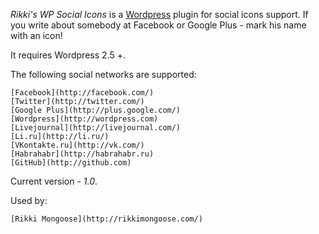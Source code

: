 *Rikki's WP Social Icons* is a [Wordpress](http://wordpress.com/) plugin for social icons support. If you write about somebody at Facebook or Google Plus - mark his name with an icon!

It requires Wordpress 2.5 +.

The following social networks are supported:

    [Facebook](http://facebook.com/)
    [Twitter](http://twitter.com/)
    [Google Plus](http://plus.google.com/)
    [Wordpress](http://wordpress.com)
    [Livejournal](http://livejournal.com/)
    [Li.ru](http://li.ru/)
    [VKontakte.ru](http://vk.com/)
    [Habrahabr](http://habrahabr.ru)
    [GitHub](http://github.com)

Current version - *1.0*.

Used by:

    [Rikki Mongoose](http://rikkimongoose.com/)